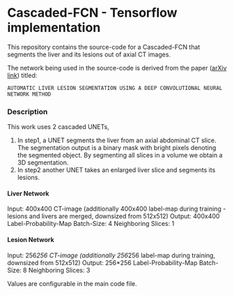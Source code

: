 # Cascaded-FCN - Tensorflow implementation

This repository contains the source-code for a Cascaded-FCN that segments the liver and its lesions out of axial CT images.

The network being used in the source-code is derived from the paper ([arXiv link](https://arxiv.org/pdf/1704.07239.pdf)) titled:

```
AUTOMATIC LIVER LESION SEGMENTATION USING A DEEP CONVOLUTIONAL NEURAL NETWORK METHOD
```
### Description ###
This work uses 2 cascaded UNETs, 

 1. In step1, a UNET segments the liver from an axial abdominal CT slice. The segmentation output is a binary mask with bright pixels denoting the segmented object. By segmenting all slices in a volume we obtain a 3D segmentation.
 2. In step2 another UNET takes an enlarged liver slice and segments its lesions.

#### Liver Network
Input: 400x400 CT-image (additionally 400x400 label-map during training - lesions and livers are merged, downsized from 512x512)
Output: 400x400 Label-Probability-Map
Batch-Size: 4
Neighboring Slices: 1

#### Lesion Network
Input: 256*256 CT-image (additionally 256*256 label-map during training, downsized from 512x512)
Output: 256*256 Label-Probability-Map
Batch-Size: 8
Neighboring Slices: 3

Values are configurable in the main code file.
